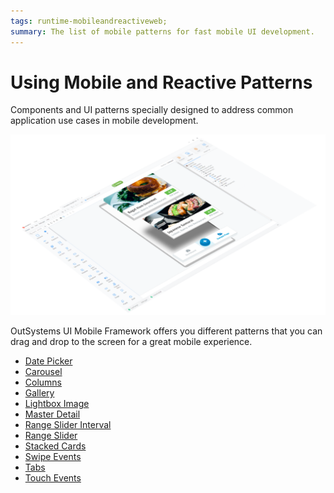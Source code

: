 ```yaml
---
tags: runtime-mobileandreactiveweb;  
summary: The list of mobile patterns for fast mobile UI development.
---
```


# Using Mobile and Reactive Patterns

Components and UI patterns specially designed to address common application use cases in mobile development.

![](images/UI_Mobile_Patterns_1.png)

OutSystems UI Mobile Framework offers you different patterns that you can drag and drop to the screen for a great mobile experience.

* [Date Picker](<interaction/datepicker.md>)
* [Carousel](<interaction/carousel.md>)
* [Columns](<adaptive/columns.md>)
* [Gallery](<adaptive/gallery.md>)
* [Lightbox Image](<interaction/lightboximage.md>)
* [Master Detail](<adaptive/masterdetail.md>)
* [Range Slider Interval](<interaction/rangesliderinterval.md>)
* [Range Slider](<interaction/rangeslider.md>)
* [Stacked Cards](<interaction/stackedcards.md>)
* [Swipe Events](<utilities/swipeevents.md>)
* [Tabs](<navigation/tabs.md>)
* [Touch Events](<utilities/touchevents.md>)
